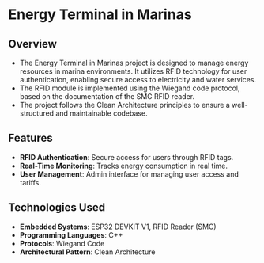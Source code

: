 # Energy Terminal in Marinas

## Overview
- The Energy Terminal in Marinas project is designed to manage energy resources in marina environments. It utilizes RFID technology for user authentication, enabling secure access to electricity and water services. 
- The RFID module is implemented using the Wiegand code protocol, based on the documentation of the SMC RFID reader.
- The project follows the Clean Architecture principles to ensure a well-structured and maintainable codebase.

## Features
- **RFID Authentication**: Secure access for users through RFID tags.
- **Real-Time Monitoring**: Tracks energy consumption in real time.
- **User Management**: Admin interface for managing user access and tariffs.

## Technologies Used
- **Embedded Systems**: ESP32 DEVKIT V1, RFID Reader (SMC)
- **Programming Languages**: C++
- **Protocols**: Wiegand Code
- **Architectural Pattern**: Clean Architecture
